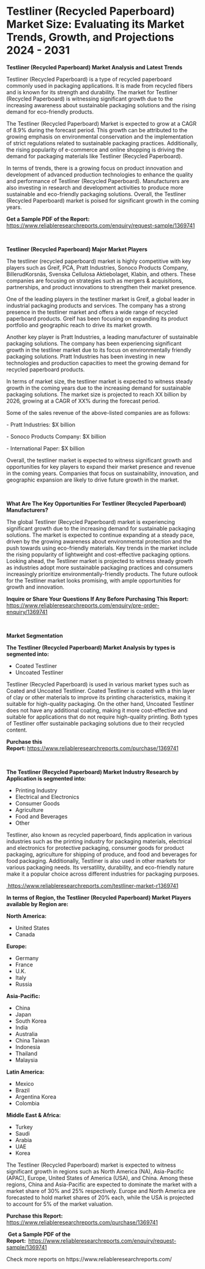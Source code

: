 <p><h1>Testliner (Recycled Paperboard) Market Size: Evaluating its Market Trends, Growth, and Projections 2024 - 2031</h1></p><p><strong>Testliner (Recycled Paperboard) Market Analysis and Latest Trends</strong></p>
<p><p>Testliner (Recycled Paperboard) is a type of recycled paperboard commonly used in packaging applications. It is made from recycled fibers and is known for its strength and durability. The market for Testliner (Recycled Paperboard) is witnessing significant growth due to the increasing awareness about sustainable packaging solutions and the rising demand for eco-friendly products. </p><p>The Testliner (Recycled Paperboard) Market is expected to grow at a CAGR of 8.9% during the forecast period. This growth can be attributed to the growing emphasis on environmental conservation and the implementation of strict regulations related to sustainable packaging practices. Additionally, the rising popularity of e-commerce and online shopping is driving the demand for packaging materials like Testliner (Recycled Paperboard). </p><p>In terms of trends, there is a growing focus on product innovation and development of advanced production technologies to enhance the quality and performance of Testliner (Recycled Paperboard). Manufacturers are also investing in research and development activities to produce more sustainable and eco-friendly packaging solutions. Overall, the Testliner (Recycled Paperboard) market is poised for significant growth in the coming years.</p></p>
<p><strong>Get a Sample PDF of the Report:&nbsp;</strong> <a href="https://www.reliableresearchreports.com/enquiry/request-sample/1369741">https://www.reliableresearchreports.com/enquiry/request-sample/1369741</a></p>
<p>&nbsp;</p>
<p><strong>Testliner (Recycled Paperboard) Major Market Players</strong></p>
<p><p>The testliner (recycled paperboard) market is highly competitive with key players such as Greif, PCA, Pratt Industries, Sonoco Products Company, BillerudKorsnäs, Svenska Cellulosa Aktiebolaget, Klabin, and others. These companies are focusing on strategies such as mergers & acquisitions, partnerships, and product innovations to strengthen their market presence.</p><p>One of the leading players in the testliner market is Greif, a global leader in industrial packaging products and services. The company has a strong presence in the testliner market and offers a wide range of recycled paperboard products. Greif has been focusing on expanding its product portfolio and geographic reach to drive its market growth.</p><p>Another key player is Pratt Industries, a leading manufacturer of sustainable packaging solutions. The company has been experiencing significant growth in the testliner market due to its focus on environmentally friendly packaging solutions. Pratt Industries has been investing in new technologies and production capacities to meet the growing demand for recycled paperboard products.</p><p>In terms of market size, the testliner market is expected to witness steady growth in the coming years due to the increasing demand for sustainable packaging solutions. The market size is projected to reach XX billion by 2026, growing at a CAGR of XX% during the forecast period.</p><p>Some of the sales revenue of the above-listed companies are as follows:</p><p>- Pratt Industries: $X billion</p><p>- Sonoco Products Company: $X billion</p><p>- International Paper: $X billion</p><p>Overall, the testliner market is expected to witness significant growth and opportunities for key players to expand their market presence and revenue in the coming years. Companies that focus on sustainability, innovation, and geographic expansion are likely to drive future growth in the market.</p></p>
<p>&nbsp;</p>
<p><strong>What Are The Key Opportunities For Testliner (Recycled Paperboard) Manufacturers?</strong></p>
<p><p>The global Testliner (Recycled Paperboard) market is experiencing significant growth due to the increasing demand for sustainable packaging solutions. The market is expected to continue expanding at a steady pace, driven by the growing awareness about environmental protection and the push towards using eco-friendly materials. Key trends in the market include the rising popularity of lightweight and cost-effective packaging options. Looking ahead, the Testliner market is projected to witness steady growth as industries adopt more sustainable packaging practices and consumers increasingly prioritize environmentally-friendly products. The future outlook for the Testliner market looks promising, with ample opportunities for growth and innovation.</p></p>
<p><strong>Inquire or Share Your Questions If Any Before Purchasing This Report:</strong> <a href="https://www.reliableresearchreports.com/enquiry/pre-order-enquiry/1369741">https://www.reliableresearchreports.com/enquiry/pre-order-enquiry/1369741</a></p>
<p>&nbsp;</p>
<p><strong>Market Segmentation</strong></p>
<p><strong>The Testliner (Recycled Paperboard) Market Analysis by types is segmented into:</strong></p>
<p><ul><li>Coated Testliner</li><li>Uncoated Testliner</li></ul></p>
<p><p>Testliner (Recycled Paperboard) is used in various market types such as Coated and Uncoated Testliner. Coated Testliner is coated with a thin layer of clay or other materials to improve its printing characteristics, making it suitable for high-quality packaging. On the other hand, Uncoated Testliner does not have any additional coating, making it more cost-effective and suitable for applications that do not require high-quality printing. Both types of Testliner offer sustainable packaging solutions due to their recycled content.</p></p>
<p><strong>Purchase this Report:&nbsp;</strong><a href="https://www.reliableresearchreports.com/purchase/1369741">https://www.reliableresearchreports.com/purchase/1369741</a></p>
<p>&nbsp;</p>
<p><strong>The Testliner (Recycled Paperboard) Market Industry Research by Application is segmented into:</strong></p>
<p><ul><li>Printing Industry</li><li>Electrical and Electronics</li><li>Consumer Goods</li><li>Agriculture</li><li>Food and Beverages</li><li>Other</li></ul></p>
<p><p>Testliner, also known as recycled paperboard, finds application in various industries such as the printing industry for packaging materials, electrical and electronics for protective packaging, consumer goods for product packaging, agriculture for shipping of produce, and food and beverages for food packaging. Additionally, Testliner is also used in other markets for various packaging needs. Its versatility, durability, and eco-friendly nature make it a popular choice across different industries for packaging purposes.</p></p>
<p><a href="https://www.reliableresearchreports.com/testliner-market-r1369741">&nbsp;https://www.reliableresearchreports.com/testliner-market-r1369741</a></p>
<p><strong>In terms of Region, the Testliner (Recycled Paperboard) Market Players available by Region are:</strong></p>
<p>
    <p> <strong> North America: </strong>
        <ul>
            <li>United States</li>
            <li>Canada</li>
        </ul>
        </p> 
    <p> <strong> Europe: </strong>
        <ul>
            <li>Germany</li>
            <li>France</li>
            <li>U.K.</li>
            <li>Italy</li>
            <li>Russia</li>
        </ul>
        </p> 
    <p> <strong> Asia-Pacific: </strong>
        <ul>
            <li>China</li>
            <li>Japan</li>
            <li>South Korea</li>
            <li>India</li>
            <li>Australia</li>
            <li>China Taiwan</li>
            <li>Indonesia</li>
            <li>Thailand</li>
            <li>Malaysia</li>
        </ul>
        </p> 
    <p> <strong> Latin America: </strong>
        <ul>
            <li>Mexico</li>
            <li>Brazil</li>
            <li>Argentina Korea</li>
            <li>Colombia</li>
        </ul>
        </p> 
    <p> <strong> Middle East & Africa: </strong>
        <ul>
            <li>Turkey</li>
            <li>Saudi</li>
            <li>Arabia</li>
            <li>UAE</li>
            <li>Korea</li>
        </ul>
    </p>
    </p>
<p><p>The Testliner (Recycled Paperboard) market is expected to witness significant growth in regions such as North America (NA), Asia-Pacific (APAC), Europe, United States of America (USA), and China. Among these regions, China and Asia-Pacific are expected to dominate the market with a market share of 30% and 25% respectively. Europe and North America are forecasted to hold market shares of 20% each, while the USA is projected to account for 5% of the market valuation.</p></p>
<p><strong>Purchase this Report: </strong><a href="https://www.reliableresearchreports.com/purchase/1369741">https://www.reliableresearchreports.com/purchase/1369741</a></p>
<p>&nbsp;<strong>Get a Sample PDF of the Report:&nbsp;&nbsp;</strong><a href="https://www.reliableresearchreports.com/enquiry/request-sample/1369741">https://www.reliableresearchreports.com/enquiry/request-sample/1369741</a></p>
<p><strong></strong></p>
<p>Check more reports on https://www.reliableresearchreports.com/</p>